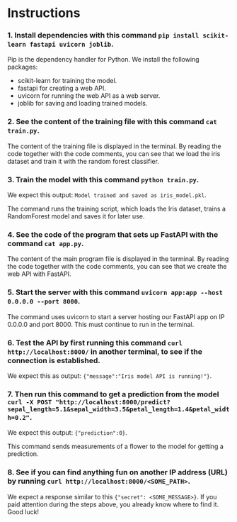 # Instructions

### 1. Install dependencies with this command `pip install scikit-learn fastapi uvicorn joblib`.

Pip is the dependency handler for Python. We install the following packages:

- scikit-learn for training the model.
- fastapi for creating a web API.
- uvicorn for running the web API as a web server.
- joblib for saving and loading trained models.

### 2. See the content of the training file with this command `cat train.py`.

The content of the training file is displayed in the terminal. By reading the code together with the code comments, you can see that we load the iris dataset and train it with the random forest classifier.

### 3. Train the model with this command `python train.py`.

We expect this output: `Model trained and saved as iris_model.pkl`.

The command runs the training script, which loads the Iris dataset, trains a RandomForest model and saves it for later use.

### 4. See the code of the program that sets up FastAPI with the command `cat app.py`.

The content of the main program file is displayed in the terminal. By reading the code together with the code comments, you can see that we create the web API with FastAPI.

### 5. Start the server with this command `uvicorn app:app --host 0.0.0.0 --port 8000`.

The command uses uvicorn to start a server hosting our FastAPI app on IP 0.0.0.0 and port 8000. This must continue to run in the terminal.

### 6. Test the API by first running this command `curl http://localhost:8000/` in another terminal, to see if the connection is established.

We expect this as output: `{"message":"Iris model API is running!"}`.

### 7. Then run this command to get a prediction from the model `curl -X POST "http://localhost:8000/predict?sepal_length=5.1&sepal_width=3.5&petal_length=1.4&petal_width=0.2"`.

We expect this output: `{"prediction":0}`.

This command sends measurements of a flower to the model for getting a prediction.

### 8. See if you can find anything fun on another IP address (URL) by running `curl http://localhost:8000/<SOME_PATH>`.

We expect a response similar to this `{"secret": <SOME_MESSAGE>}`. If you paid attention during the steps above, you already know where to find it. Good luck!

